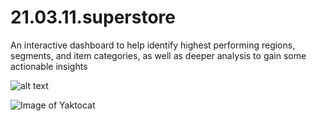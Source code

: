 # 21.03.11.superstore
An interactive dashboard to help identify highest performing regions, segments, and item categories, as well as deeper analysis to gain some actionable insights

![alt text](https://github.com/haridira/21.03.11.superstore/images/21-03-11-superstore-01-furniture.jpg?raw=true)

![Image of Yaktocat](github.com/haridira/21.03.11.superstore/blob/main/images/21-03-11-superstore-01-furniture.png)
